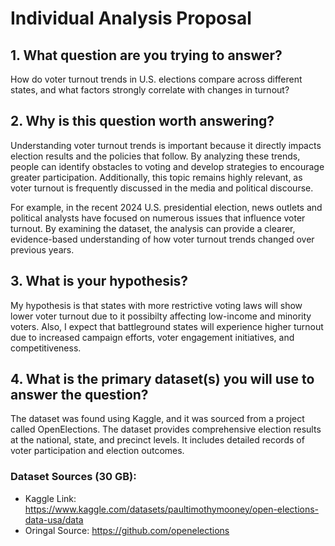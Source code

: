 # Individual Analysis Proposal

## 1. What question are you trying to answer?

How do voter turnout trends in U.S. elections compare across different states, and what factors strongly correlate with changes in turnout?

## 2. Why is this question worth answering?

Understanding voter turnout trends is important because it directly impacts election results and the policies that follow. By analyzing these trends, people can identify obstacles to voting and develop strategies to encourage greater participation. Additionally, this topic remains highly relevant, as voter turnout is frequently discussed in the media and political discourse.

For example, in the recent 2024 U.S. presidential election, news outlets and political analysts have focused on numerous issues that influence voter turnout. By examining the dataset, the analysis can provide a clearer, evidence-based understanding of how voter turnout trends changed over previous years.

## 3. What is your hypothesis?

My hypothesis is that states with more restrictive voting laws will show lower voter turnout due to it possibilty affecting low-income and minority voters. Also, I expect that battleground states will experience higher turnout due to increased campaign efforts, voter engagement initiatives, and competitiveness.

## 4. What is the primary dataset(s) you will use to answer the question?

The dataset was found using Kaggle, and it was sourced from a project called OpenElections. The dataset provides comprehensive election results at the national, state, and precinct levels. It includes detailed records of voter participation and election outcomes.

### Dataset Sources (30 GB):
- Kaggle Link: https://www.kaggle.com/datasets/paultimothymooney/open-elections-data-usa/data
- Oringal Source: https://github.com/openelections